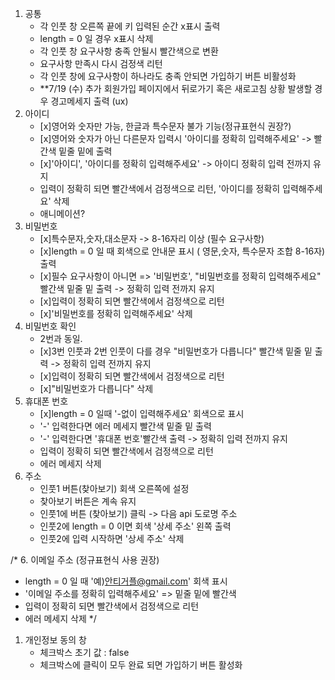 1. 공통
    - 각 인풋 창 오른쪽 끝에 키 입력된 순간 x표시 출력
    - length = 0 일 경우 x표시 삭제
    - 각 인풋 창 요구사항 충족 안될시 빨간색으로 변환
    - 요구사항 만족시 다시 검정색 리턴
    - 각 인풋 창에 요구사항이 하나라도 충족 안되면 가입하기 버튼 비활성화
    - **7/19 (수) 추가 회원가입 페이지에서 뒤로가기 혹은 새로고침 상황 발생할 경우 경고메세지 출력 (ux)
2. 아이디
    - [x]영어와 숫자만 가능, 한글과 특수문자 불가 기능(정규표현식 권장?)
    - [x]영어와 숫자가 아닌 다른문자 입력시 '아이디를 정확히 입력해주세요' -> 빨간색 밑줄 밑에 출력
    - [x]'아이디', '아이디를 정확히 입력해주세요' -> 아이디 정확히 입력 전까지 유지
    - 입력이 정확히 되면 빨간색에서 검정색으로 리턴, '아이디를 정확히 입력해주세요' 삭제
    - 애니메이션?
3. 비밀번호
    - [x]특수문자,숫자,대소문자 -> 8-16자리 이상 (필수 요구사항)
    - [x]length = 0 일 때 회색으로 안내문 표시 ( 영문,숫자, 특수문자 조합 8-16자) 출력
    - [x]필수 요구사항이 아니면 => '비밀번호', "비밀번호를 정확히 입력해주세요" 빨간색 밑줄 밑 출력 -> 정확히 입력 전까지 유지
    - [x]입력이 정확히 되면 빨간색에서 검정색으로 리턴
    - [x]'비밀번호를 정확히 입력해주세요' 삭제
4. 비밀번호 확인
    - 2번과 동일.
    - [x]3번 인풋과 2번 인풋이 다를 경우 "비밀번호가 다릅니다" 빨간색 밑줄 밑 출력 -> 정확히 입력 전까지 유지
    - [x]입력이 정확히 되면 빨간색에서 검정색으로 리턴
    - [x]"비밀번호가 다릅니다" 삭제
5. 휴대폰 번호
    - [x]length = 0 일때 '-없이 입력해주세요' 회색으로 표시
    - '-' 입력한다면 에러 메세지 빨간색 밑줄 밑 출력
    - '-' 입력한다면 '휴대폰 번호'빨간색 출력 -> 정확히 입력 전까지 유지
    - 입력이 정확히 되면 빨간색에서 검정색으로 리턴
    - 에러 메세지 삭제
6. 주소
    - 인풋1 버튼(찾아보기) 회색 오른쪽에 설정
    - 찾아보기 버튼은 계속 유지
    - 인풋1에 버튼 (찾아보기) 클릭 -> 다음 api 도로명 주소
    - 인풋2에 length = 0 이면 회색 '상세 주소' 왼쪽 출력
    - 인풋2에 입력 시작하면 '상세 주소' 삭제

/* 6. 이메일 주소 (정규표현식 사용 권장)

- length = 0 일 때 '예)안티거플@gmail.com' 회색 표시
- '이메일 주소를 정확히 입력해주세요' => 밑줄 밑에 빨간색
- 입력이 정확히 되면 빨간색에서 검정색으로 리턴
- 에러 메세지 삭제
*/
1. 개인정보 동의 창
    - 체크박스 초기 값 : false
    - 체크박스에 클릭이 모두 완료 되면 가입하기 버튼 활성화